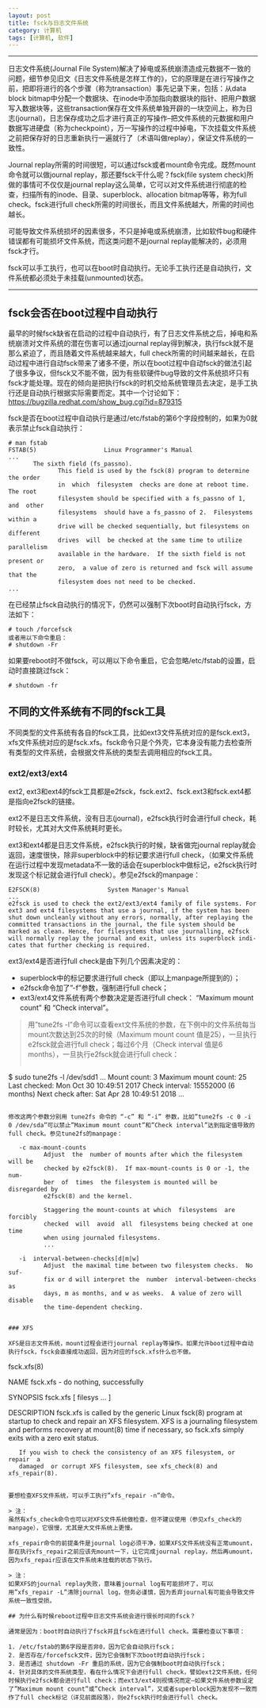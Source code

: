 ```yaml
---
layout: post
title: fsck与日志文件系统
category: 计算机
tags: [计算机, 软件]
---
```



----------
日志文件系统(Journal File System)解决了掉电或系统崩溃造成元数据不一致的问题，细节参见旧文《日志文件系统是怎样工作的》，它的原理是在进行写操作之前，把即将进行的各个步骤（称为transaction）事先记录下来，包括：从data block bitmap中分配一个数据块、在inode中添加指向数据块的指针、把用户数据写入数据块等，这些transaction保存在文件系统单独开辟的一块空间上，称为日志(journal)，日志保存成功之后才进行真正的写操作–把文件系统的元数据和用户数据写进硬盘（称为checkpoint），万一写操作的过程中掉电，下次挂载文件系统之前把保存好的日志重新执行一遍就行了（术语叫做replay），保证文件系统的一致性。

Journal replay所需的时间很短，可以通过fsck或者mount命令完成。既然mount命令就可以做journal replay，那还要fsck干什么呢？fsck(file system check)所做的事情可不仅仅是journal replay这么简单，它可以对文件系统进行彻底的检查，扫描所有的inode、目录、superblock、allocation bitmap等等，称为full check。fsck进行full check所需的时间很长，而且文件系统越大，所需的时间也越长。

可能导致文件系统损坏的因素很多，不只是掉电或系统崩溃，比如软件bug和硬件错误都有可能损坏文件系统，而这类问题不是journal replay能解决的，必须用fsck才行。

fsck可以手工执行，也可以在boot时自动执行。无论手工执行还是自动执行，文件系统都必须处于未挂载(unmounted)状态。


----------
## fsck会否在boot过程中自动执行

最早的时候fsck缺省在启动的过程中自动执行，有了日志文件系统之后，掉电和系统崩溃对文件系统的潜在伤害可以通过journal replay得到解决，执行fsck就不是那么紧迫了，而且随着文件系统越来越大，full check所需的时间越来越长，在启动过程中进行自动fsck带来了诸多不便，所以在boot过程中自动fsck的做法引起了很多争议，但fsck又不能不做，因为有些软硬件bug导致的文件系统损坏只有fsck才能处理。现在的倾向是把执行fsck的时机交给系统管理员去决定，是手工执行还是自动执行根据实际需要而定。其中一个讨论如下：
https://bugzilla.redhat.com/show_bug.cgi?id=879315

fsck是否在boot过程中自动执行是通过/etc/fstab的第6个字段控制的，如果为0就表示禁止fsck自动执行：

```
# man fstab
FSTAB(5)                   Linux Programmer's Manual
...
       The sixth field (fs_passno).
              This field is used by the fsck(8) program to determine the order
              in  which  filesystem  checks are done at reboot time.  The root
              filesystem should be specified with a fs_passno of 1, and  other
              filesystems  should have a fs_passno of 2.  Filesystems within a
              drive will be checked sequentially, but filesystems on different
              drives  will  be checked at the same time to utilize parallelism
              available in the hardware.  If the sixth field is not present or
              zero,  a value of zero is returned and fsck will assume that the
              filesystem does not need to be checked.
...
```

在已经禁止fsck自动执行的情况下，仍然可以强制下次boot时自动执行fsck，方法如下：

```
# touch /forcefsck
或者用以下命令重启：
# shutdown -Fr
```

如果要reboot时不做fsck，可以用以下命令重启，它会忽略/etc/fstab的设置，启动时直接跳过fsck：

```
# shutdown -fr
```

## 不同的文件系统有不同的fsck工具

不同类型的文件系统有各自的fsck工具，比如ext3文件系统对应的是fsck.ext3，xfs文件系统对应的是fsck.xfs。fsck命令只是个外壳，它本身没有能力去检查所有类型的文件系统，会根据文件系统的类型去调用相应的fsck工具。

### ext2/ext3/ext4

ext2, ext3和ext4的fsck工具都是e2fsck，fsck.ext2、fsck.ext3和fsck.ext4都是指向e2fsck的链接。

ext2不是日志文件系统，没有日志(journal)，e2fsck执行时会进行full check，耗时较长，尤其对大文件系统耗时更长。

ext3和ext4都是日志文件系统，e2fsck执行的时候，缺省做完journal replay就会返回，速度很快，除非superblock中的标记要求进行full check，（如果文件系统在运行过程中发现metadata不一致的话会在superblock中做标记，e2fsck执行时发现这个标记就会进行full check）。参见e2fsck的manpage：

```
E2FSCK(8)                   System Manager's Manual
...
e2fsck is used to check the ext2/ext3/ext4 family of file systems. For
ext3 and ext4 filesystems that use a journal, if the system has been
shut down uncleanly without any errors, normally, after replaying the
committed transactions in the journal, the file system should be
marked as clean. Hence, for filesystems that use journalling, e2fsck
will normally replay the journal and exit, unless its superblock indi‐
cates that further checking is required.
```

ext3/ext4是否进行full check是由下列几个因素决定的：

- superblock中的标记要求进行full check（即以上manpage所提到的）；
- e2fsck命令加了”-f”参数，强制进行full check；
- ext3/ext4文件系统有两个参数决定是否进行full check：
  “Maximum mount count” 和 “Check interval”。

> 用”tune2fs -l”命令可以查看ext文件系统的参数，在下例中的文件系统每当mount次数达到25次的时候（Maximum mount count 值是25），一旦执行e2fsck就会进行full check；每过6个月（Check interval 值是6 months），一旦执行e2fsck就会进行full check：
>```
$ sudo tune2fs -l /dev/sdd1
...
Mount count:              3
Maximum mount count:      25
Last checked:             Mon Oct 30 10:49:51 2017
Check interval:           15552000 (6 months)
Next check after:         Sat Apr 28 10:49:51 2018
...
```

修改这两个参数分别用 tune2fs 命令的 “-c” 和 “-i” 参数，比如”tune2fs -c 0 -i 0 /dev/sda”可以禁止”Maximum mount count”和”Check interval”达到指定值导致的full check。参见tune2fs的manpage：

```
       -c max-mount-counts
              Adjust  the  number of mounts after which the filesystem will be
              checked by e2fsck(8).  If max-mount-counts is 0 or -1, the  num-
              ber  of  times  the filesystem is mounted will be disregarded by
              e2fsck(8) and the kernel.
              
              Staggering the mount-counts at which  filesystems  are  forcibly
              checked  will  avoid  all  filesystems being checked at one time
              when using journaled filesystems.
              ...
              
       -i  interval-between-checks[d|m|w]
              Adjust  the maximal time between two filesystem checks.  No suf-
              fix or d will interpret the  number  interval-between-checks  as
              days, m as months, and w as weeks.  A value of zero will disable
              the time-dependent checking.
```

### XFS

XFS是日志文件系统，mount过程会进行journal replay等操作。如果允许boot过程中自动执行fsck，fsck会直接成功返回，因为对应的fsck.xfs什么也不做。

```
fsck.xfs(8)

NAME
       fsck.xfs - do nothing, successfully
       
SYNOPSIS
       fsck.xfs [ filesys ... ]
       
DESCRIPTION
       fsck.xfs  is  called by the generic Linux fsck(8) program at startup to
       check and repair an XFS filesystem.  XFS is a journaling filesystem and
       performs  recovery  at  mount(8)  time if necessary, so fsck.xfs simply
       exits with a zero exit status.
       
       If you wish to check the consistency of an XFS filesystem, or repair  a
       damaged  or corrupt XFS filesystem, see xfs_check(8) and xfs_repair(8).
```

要想检查XFS文件系统，可以手工执行”xfs_repair -n”命令。

> 注：
虽然有xfs_check命令也可以对XFS文件系统做检查，但不建议使用（参见xfs_check的manpage），它很慢，尤其是大文件系统上更慢。

xfs_repair命令的前提条件是journal log必须干净，如果XFS文件系统没有正常umount，那在执行xfs_repair之前应该先mount一下，让它完成journal replay，然后再umount，因为xfs_repair应该在文件系统未挂载的状态下执行。

> 注：
如果XFS的journal replay失败，意味着journal log有可能损坏了，可以用”xfs_repair -L”清除journal log，但务必谨慎，因为丢弃journal有可能会导致文件系统一致性受损。

## 为什么有时候reboot过程中日志文件系统会进行很长时间的fsck？

通常是因为：boot时自动执行了fsck并且fsck在进行full check。需要检查以下事项：

1. /etc/fstab的第6字段是否非0，因为它会自动执行fsck；
2. 是否存在/forcefsck文件，因为它会强制下次boot时自动执行fsck；
3. 是否通过 shutdown -Fr 重启的系统，因为它会强制boot时自动执行fsck；
4. 针对具体的文件系统类型，看在什么情况下会进行full check，譬如ext2文件系统，任何时候执行e2fsck都会进行full check；而ext3/ext4则视情况而定–如果文件系统参数设定了”Maximum mount count”或”Check interval”，又或者superblock因为发现不一致而作了full check标记（详见前面段落），则e2fsck执行时会进行full check。

